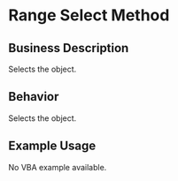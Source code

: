 # Range Select Method

## Business Description
Selects the object.

## Behavior
Selects the object.

## Example Usage
No VBA example available.